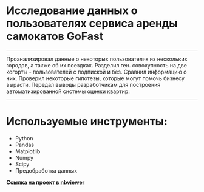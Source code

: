 # Исследование данных о пользователях сервиса аренды самокатов GoFast

----

Проанализировал данные о некоторых пользователях из нескольких городов, а также об их поездках. Разделил ген. совокупность на две когорты - пользователей с подпиской и без. Сравнил информацию о них. Проверил некоторые гипотезы, которые могут помочь бизнесу вырасти. Передал выводы разработчикам для  построения автоматизированной системы оценки квартир:

----

# Используемые инструменты:
- Python
- Pandas
- Matplotlib
- Numpy
- Scipy
- Предобработка данных

[**Ссылка на проект в nbviewer**](https://nbviewer.org/github/RudkovYaroslav/project_2/blob/main/project_bykes_GoFast.ipynb)
